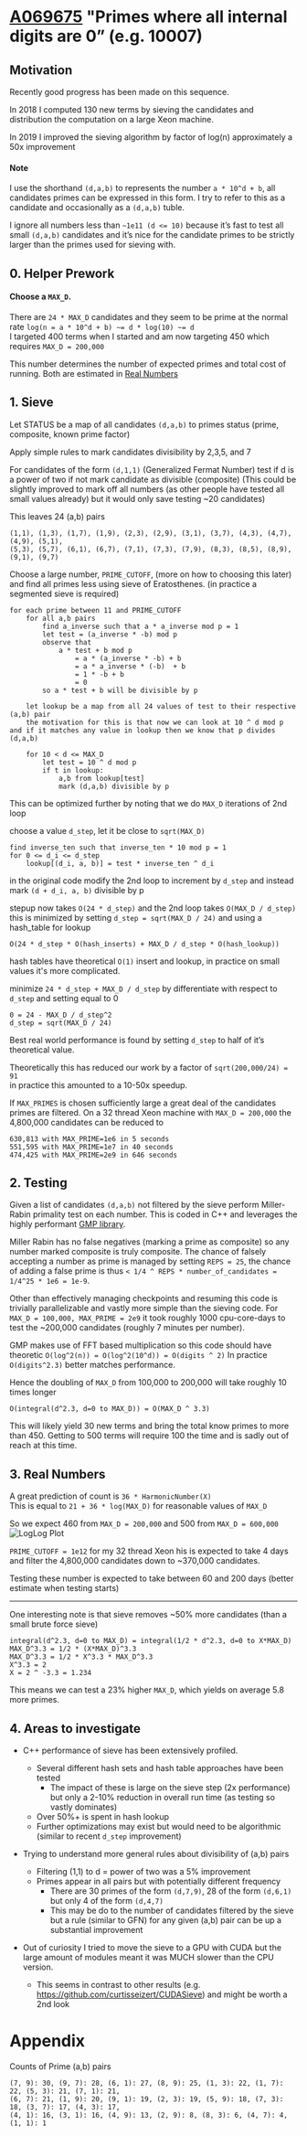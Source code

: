 # [A069675](https://oeis.org/A069675) "Primes where all internal digits are 0” (e.g. 10007)

## Motivation

Recently good progress has been made on this sequence.

In 2018 I computed 130 new terms by sieving the candidates and distribution the computation on a large Xeon machine.

In 2019 I improved the sieving algorithm by factor of log(n) approximately a 50x improvement

#### Note

I use the shorthand `(d,a,b)` to represents the number `a * 10^d + b`, all candidates primes can be expressed in this form. I try to refer to this as a candidate and occasionally as a `(d,a,b)` tuble.

I ignore all numbers less than `~1e11 (d <= 10)` because it’s fast to test all small `(d,a,b)` candidates and it’s nice for the candidate primes to be strictly larger than the primes used for sieving with.

## 0. Helper Prework

#### Choose a `MAX_D`.

There are `24 * MAX_D` candidates and they seem to be prime at the normal rate `log(n = a * 10^d + b) ~= d * log(10) ~= d`<br>
I targeted 400 terms when I started and am now targeting 450 which requires `MAX_D = 200,000`

This number determines the number of expected primes and total cost of running. Both are estimated in [Real Numbers](#3-real-numbers)

## 1. Sieve

Let STATUS be a map of all candidates `(d,a,b)` to primes status (prime, composite, known prime factor)<br>

Apply simple rules to mark candidates divisibility by 2,3,5, and 7

For candidates of the form `(d,1,1)` (Generalized Fermat Number) test if d is a power of two if not mark candidate as divisible (composite)
(This could be slightly improved to mark off all numbers (as other people have tested all small values already) but it would only save testing ~20 candidates)

This leaves 24 (a,b) pairs

    (1,1), (1,3), (1,7), (1,9), (2,3), (2,9), (3,1), (3,7), (4,3), (4,7), (4,9), (5,1),
    (5,3), (5,7), (6,1), (6,7), (7,1), (7,3), (7,9), (8,3), (8,5), (8,9), (9,1), (9,7)

Choose a large number, `PRIME_CUTOFF`, (more on how to choosing this later) and find all primes less using sieve of Eratosthenes. (in practice a segmented sieve is required)

    for each prime between 11 and PRIME_CUTOFF
        for all a,b pairs
            find a_inverse such that a * a_inverse mod p = 1
            let test = (a_inverse * -b) mod p
            observe that
                a * test + b mod p
                    = a * (a_inverse * -b) + b
                    = a * a_inverse * (-b)  + b
                    = 1 * -b + b
                    = 0
            so a * test + b will be divisible by p

        let lookup be a map from all 24 values of test to their respective (a,b) pair
        the motivation for this is that now we can look at 10 ^ d mod p and if it matches any value in lookup then we know that p divides (d,a,b)

        for 10 < d <= MAX_D
            let test = 10 ^ d mod p
            if t in lookup:
                a,b from lookup[test]
                mark (d,a,b) divisible by p

This can be optimized further by noting that we do `MAX_D` iterations of 2nd loop

 choose a value `d_step`, let it be close to `sqrt(MAX_D)`

    find inverse_ten such that inverse_ten * 10 mod p = 1
    for 0 <= d_i <= d_step
        lookup[(d_i, a, b)] = test * inverse_ten ^ d_i

in the original code modify the 2nd loop to increment by `d_step` and instead mark `(d + d_i, a, b)` divisible by p

stepup now takes `O(24 * d_step)` and the 2nd loop takes `O(MAX_D / d_step)`
this is minimized by setting `d_step = sqrt(MAX_D / 24)` and using a hash_table for lookup

    O(24 * d_step * O(hash_inserts) + MAX_D / d_step * O(hash_lookup))

hash tables have theoretical `O(1)` insert and lookup, in practice on small values it's more complicated.

minimize `24 * d_step + MAX_D / d_step` by differentiate with respect to `d_step` and setting equal to 0

    0 = 24 - MAX_D / d_step^2
    d_step = sqrt(MAX_D / 24)

Best real world performance is found by setting `d_step` to half of it’s theoretical value.

Theoretically this has reduced our work by a factor of `sqrt(200,000/24) = 91`<br>
in practice this amounted to a 10-50x speedup.

If `MAX_PRIMES` is chosen sufficiently large a great deal of the candidates primes are filtered. On a 32 thread Xeon machine with `MAX_D = 200,000` the 4,800,000 candidates can be reduced to

    630,813 with MAX_PRIME=1e6 in 5 seconds
    551,595 with MAX_PRIME=1e7 in 40 seconds
    474,425 with MAX_PRIME=2e9 in 646 seconds

## 2. Testing

Given a list of candidates `(d,a,b)` not filtered by the sieve perform Miller-Rabin primality test on each number. This is coded in C++ and leverages the highly performant [GMP library](https://gmplib.org/manual/Prime-Testing-Algorithm.html).

Miller Rabin has no false negatives (marking a prime as composite) so any number marked composite is truly composite. The chance of falsely accepting a number as prime is managed by setting `REPS = 25`, the chance of adding a false prime is thus  `< 1/4 ^ REPS * number_of_candidates = 1/4^25 * 1e6 = 1e-9`.

Other than effectively managing checkpoints and resuming this code is trivially parallelizable and vastly more simple than the sieving code.
For `MAX_D = 100,000, MAX_PRIME = 2e9` it took roughly 1000 cpu-core-days to test the ~200,000 candidates (roughly 7 minutes per number).

GMP makes use of FFT based multiplication so this code should have theoretic `O(log^2(n)) = O(log^2(10^d)) = O(digits ^ 2)` In practice `O(digits^2.3)` better matches performance.

Hence the doubling of `MAX_D` from 100,000 to 200,000 will take roughly 10 times longer

    O(integral(d^2.3, d=0 to MAX_D)) = O(MAX_D ^ 3.3)

This will likely yield 30 new terms and bring the total know primes to more than 450.
Getting to 500 terms will require 100 the time and is sadly out of reach at this time.

## 3. Real Numbers

A great prediction of count is `36 * HarmonicNumber(X)`<br>
This is equal to `21 + 36 * log(MAX_D)` for reasonable values of `MAX_D`

So we expect 460 from `MAX_D = 200,000` and 500 from `MAX_D = 600,000`
![LogLog Plot](https://oeis.org/A069675/a069675_1.png)

`PRIME_CUTOFF = 1e12` for my 32 thread Xeon his is expected to take 4 days and filter the 4,800,000 candidates down to ~370,000 candidates.

Testing these number is expected to take between 60 and 200 days (better estimate when testing starts)

----

One interesting note is that sieve removes ~50% more candidates (than a small brute force sieve)<br>

    integral(d^2.3, d=0 to MAX_D) = integral(1/2 * d^2.3, d=0 to X*MAX_D)
    MAX_D^3.3 = 1/2 * (X*MAX_D)^3.3
    MAX_D^3.3 = 1/2 * X^3.3 * MAX_D^3.3
    X^3.3 = 2
    X = 2 ^ -3.3 = 1.234

This means we can test a 23% higher `MAX_D`, which yields on average 5.8 more primes.

## 4. Areas to investigate

* C++ performance of sieve has been extensively profiled.
  * Several different hash sets and hash table approaches have been tested
     * The impact of these is large on the sieve step (2x performance) but only a 2-10% reduction in overall run time (as testing so vastly dominates)
  * Over 50%+ is spent in hash lookup
  * Further optimizations may exist but would need to be algorithmic (similar to recent `d_step` improvement)

* Trying to understand more general rules about divisibility of (a,b) pairs
  * Filtering (1,1) to d = power of two was a 5% improvement
  * Primes appear in all pairs but with potentially different frequency
    * There are 30 primes of the form `(d,7,9)`, 28 of the form `(d,6,1)` but only 4 of the form `(d,4,7)`
    * This may be do to the number of candidates filtered by the sieve but a rule (similar to GFN) for any given (a,b) pair can be up a substantial improvement

* Out of curiosity I tried to move the sieve to a GPU with CUDA but the large amount of modules meant it was MUCH slower than the CPU version.
  * This seems in contrast to other results (e.g. https://github.com/curtisseizert/CUDASieve) and might be worth a 2nd look


# Appendix

Counts of Prime (a,b) pairs

    (7, 9): 30, (9, 7): 28, (6, 1): 27, (8, 9): 25, (1, 3): 22, (1, 7): 22, (5, 3): 21, (7, 1): 21,
    (6, 7): 21, (1, 9): 20, (9, 1): 19, (2, 3): 19, (5, 9): 18, (7, 3): 18, (3, 7): 17, (4, 3): 17,
    (4, 1): 16, (3, 1): 16, (4, 9): 13, (2, 9): 8, (8, 3): 6, (4, 7): 4, (1, 1): 1
